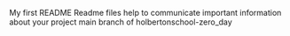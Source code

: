 My first README
Readme files help to communicate important information about your project
main branch of holbertonschool-zero_day
